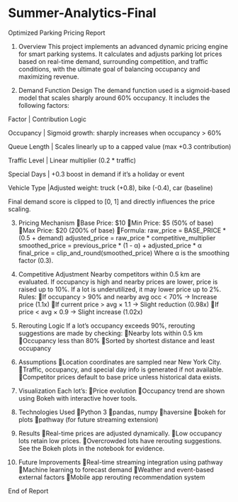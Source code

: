 # Summer-Analytics-Final


Optimized Parking Pricing Report

 1. Overview
This project implements an advanced dynamic pricing engine for smart parking systems. It calculates and adjusts parking lot prices based on real-time demand, surrounding competition, and traffic conditions, with the ultimate goal of balancing occupancy and maximizing revenue.

2. Demand Function Design
The demand function used is a sigmoid-based model that scales sharply around 60% occupancy. It includes the following factors:

Factor	                   |      Contribution Logic

Occupancy                 |	Sigmoid growth: sharply increases when occupancy > 60%

Queue Length              |	Scales linearly up to a capped value (max +0.3 contribution)

Traffic Level             |	Linear multiplier (0.2 * traffic)

Special Days              |	+0.3 boost in demand if it’s a holiday or event

Vehicle Type	            |Adjusted weight: truck (+0.8), bike (-0.4), car (baseline)

Final demand score is clipped to [0, 1] and directly influences the price scaling.


3. Pricing Mechanism
Base Price: $10
Min Price: $5 (50% of base)
Max Price: $20 (200% of base)
Formula:
 raw_price = BASE_PRICE * (0.5 + demand)
adjusted_price = raw_price * competitive_multiplier
smoothed_price = previous_price * (1 - α) + adjusted_price * α
final_price = clip_and_round(smoothed_price)
 Where α is the smoothing factor (0.3).

4. Competitive Adjustment
Nearby competitors within 0.5 km are evaluated. If occupancy is high and nearby prices are lower, price is raised up to 10%. If a lot is underutilized, it may lower price up to 2%.
Rules:
If occupancy > 90% and nearby avg occ < 70% → Increase price (1.1x)
If current price > avg × 1.1 → Slight reduction (0.98x)
If price < avg × 0.9 → Slight increase (1.02x)

5. Rerouting Logic
If a lot’s occupancy exceeds 90%, rerouting suggestions are made by checking:
Nearby lots within 0.5 km
Occupancy less than 80%
Sorted by shortest distance and least occupancy

6. Assumptions
Location coordinates are sampled near New York City.
Traffic, occupancy, and special day info is generated if not available.
Competitor prices default to base price unless historical data exists.

7. Visualization
Each lot’s:
Price evolution
Occupancy trend
are shown using Bokeh with interactive hover tools.

8. Technologies Used
Python 3
pandas, numpy
haversine
bokeh for plots
pathway (for future streaming extension)

9. Results
Real-time prices are adjusted dynamically.
Low occupancy lots retain low prices.
Overcrowded lots have rerouting suggestions.
See the Bokeh plots in the notebook for evidence.

10. Future Improvements
Real-time streaming integration using pathway
Machine learning to forecast demand
Weather and event-based external factors
Mobile app rerouting recommendation system






End of Report
